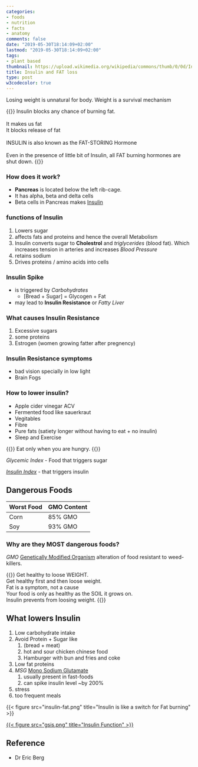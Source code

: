 ```yaml
---
categories:
- foods
- nutrition
- facts
- anatomy
comments: false
date: "2019-05-30T18:14:09+02:00"
lastmod: "2019-05-30T18:14:09+02:00"
tags:
- plant based
thumbnail: https://upload.wikimedia.org/wikipedia/commons/thumb/0/0d/InsulinHexamer.jpg/250px-InsulinHexamer.jpg
title: Insulin and FAT loss
type: post
w3codecolor: true
---
```


Losing weight is unnatural for body. Weight is a survival mechanism

{{<info title="Insulin">}}
Insulin blocks any chance of burning fat.</br>
</br>It makes us fat
</br>It blocks release of fat
</br></br>INSULIN is also known as the FAT-STORING Hormone
</br></br>Even in the presence of little bit of Insulin, all FAT burning hormones are shut down.
{{</info>}}

### How does it work?

* **Pancreas** is located below the left rib-cage.
* It has alpha, beta and delta cells
* Beta cells in Pancreas makes [Insulin](https://en.wikipedia.org/wiki/Insulin)


### functions of Insulin

1. Lowers sugar
2. affects fats and proteins and hence the overall Metabolism
3. Insulin converts sugar to **Cholestrol** and *triglycerides* (blood fat). Which increases tension in arteries and increases *Blood Pressure*
4. retains sodium
5. Drives proteins / amino acids into cells
   
### Insulin Spike

* is triggered by *Carbohydrates*
  * [Bread + Sugar] = Glycogen + Fat
* may lead to **Insulin Resistance** or *Fatty Liver*

### What causes Insulin Resistance

1. Excessive sugars
2. some proteins
3. Estrogen (women growing fatter after pregnency)

### Insulin Resistance symptoms

* bad vision specially in low light
* Brain Fogs

### How to lower insulin?

* Apple cider vinegar ACV
* Fermented food like sauerkraut
* Vegitables
* Fibre
* Pure fats (satiety longer without having to eat + no insulin)
* Sleep and Exercise


{{<info >}}
Eat only when you are hungry.
{{</info >}}

*Glycemic Index* - Food that triggers sugar

[*Insulin Index*](https://en.wikipedia.org/wiki/Insulin_index) - that triggers insulin

## Dangerous Foods

 Worst Food | GMO Content
--------|-------
 Corn | 85% GMO 
 Soy  | 93% GMO

### Why are they MOST dangerous foods?

*GMO*  [Genetically Modified Organism](https://en.wikipedia.org/wiki/Genetically_modified_organism)
alteration of food resistant to weed-killers.

{{<quote author="Dr Eric Berg">}}
Get healthy to loose WEIGHT.
</br>Get healthy first and then loose weight.
</br>Fat is a symptom, not a cause
</br>Your food is only as healthy as the SOIL it grows on.
</br>Insulin prevents from loosing weight.
{{</quote>}}

## What lowers Insulin

1. Low carbohydrate intake
2. Avoid Protein + Sugar like
   1. (bread + meat)
   2. hot and sour chicken chinese food
   3. Hamburger with bun and fries and coke
3. Low fat proteins
4. *MSG* [Mono Sodium Glutamate](https://en.wikipedia.org/wiki/Monosodium_glutamate)
   1. usually present in fast-foods
   2. can spike insulin level ~by 200%
5. stress
6. too frequent meals 

{{< figure src="insulin-fat.png" title="Insulin is like a switch for Fat burning" >}}

<a href="https://themedicalbiochemistrypage.org/insulin.php">
{{< figure src="gsis.png" title="Insulin Function" >}}
</a>

## Reference

* Dr Eric Berg